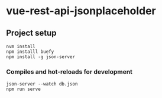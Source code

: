 # vue-rest-api-jsonplaceholder

## Project setup
```
nvm install
npm installl buefy
npm install -g json-server

```

### Compiles and hot-reloads for development
```
json-server --watch db.json
npm run serve
```
